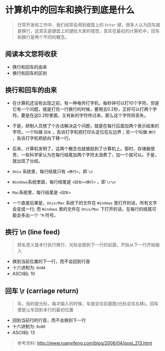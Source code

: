 # 计算机中的回车和换行到底是什么

> 日常开发和工作中，我们经常会用到键盘上的 `Enter` 键，很多人认为回车就是换行，这其实是键盘上的键给大家的错觉，其实在最初的计算机中，回车和换行是两个不同的概念。

## 阅读本文您将收获
* 换行和回车的由来
* 换行和回车的区别

## 换行和回车的由来
* 在计算机还没有出现之前，有一种电传打字机，每秒钟可以打10个字符。但是它有一个问题，就是打完一行换行的时候，要用去0.2秒，正好可以打两个字符。要是在这0.2秒里面，又有新的字符传过来，那么这个字符将丢失。

* 于是，研制人员想了个办法解决这个问题，就是在每行后面加两个表示结束的字符。一个叫做 `回车` ，告诉打字机把打印头定位在左边界；另一个叫做 `换行` ，告诉打字机把纸向下移一行。

* 后来，计算机发明了，这两个概念也就被般到了计算机上。那时，存储器很贵，一些科学家认为在每行结尾加两个字符太浪费了，加一个就可以。于是，就出现了分歧。

* `Unix` 系统里，每行结尾只有 `<换行>`，即 `\n`
* `Windows`系统里面，每行结尾是 `<回车><换行>` ，即 `\r\n`
* `Mac`系统里，每行结尾是 `<回车>`
* 一个直接后果是，`Unix/Mac` 系统下的文件在 `Windows` 里打开的话，所有文字会变成一行; 而 `Windows` 里的文件在 `Unix/Mac` 下打开的话，在每行的结尾可能会多出一个 `^M` 符号。

## 换行 \n (line feed)
> 顾名思义是本行执行换行，光标会跑到下一行的前面，开始从下一行开始输入

* 换到当前位置的下一行，而不会回到行首
* 十六进制为: `0x0A`
* ASCII码: 10

## 回车 \r (carriage return)
> 车，指的是光标，每次输入的时候，车就会往前面跑(光标会往右移)。回车便是让车回到本行的最初位置

* 回到当前行的行首，而不会换到下一行
* 十六进制为: `0x0D`
* ASCII码: 13

> 参考资料: http://www.ruanyifeng.com/blog/2006/04/post_213.html